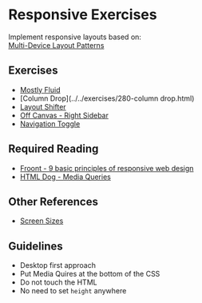 Responsive Exercises
======================

Implement responsive layouts based on:  
[Multi-Device Layout Patterns](https://www.lukew.com/ff/entry.asp?1514)

Exercises
----------

- [Mostly Fluid](../../exercises/270-mostly-fluid.html)
- [Column Drop](../../exercises/280-column drop.html)
- [Layout Shifter](../../exercises/290-layout-shifter.html)
- [Off Canvas - Right Sidebar](../../exercises/300-off-canvas-right.html)
- [Navigation Toggle](../../exercises/310-navigation-toggle.html)

Required Reading 
------------------

- [Froont - 9 basic principles of responsive web design](http://blog.froont.com/9-basic-principles-of-responsive-web-design/)
- [HTML Dog - Media Queries](http://htmldog.com/guides/css/advanced/mediaqueries/)

Other References
-----------------

- [Screen Sizes](http://screensiz.es/phone)

Guidelines
-----------

- Desktop first approach
- Put Media Quires at the bottom of the CSS
- Do not touch the HTML
- No need to set `height` anywhere
